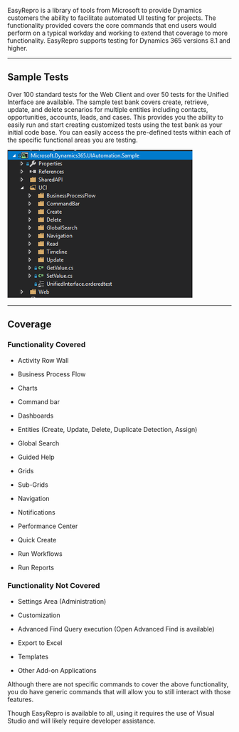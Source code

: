 EasyRepro is a library of tools from Microsoft to provide Dynamics customers the ability to facilitate automated UI testing for projects. The functionality provided covers the core commands that end users would perform on a typical workday and working to extend that coverage to more functionality. EasyRepro supports testing for Dynamics 365 versions 8.1 and higher.

---

## Sample Tests
Over 100 standard tests for the Web Client and over 50 tests for the Unified Interface are available. The sample test bank covers create, retrieve, update, and delete scenarios for multiple entities including contacts, opportunities, accounts, leads, and cases. This provides you the ability to easily run and start creating customized tests using the test bank as your initial code base. You can easily access the pre-defined tests within each of the specific functional areas you are testing.

![Screenshot of a sample test bank in Visual Source Code.](../media/T1_EasyReproUser_interface_testing_image1.png)

--- 

## Coverage

### Functionality Covered

- Activity Row Wall

- Business Process Flow

- Charts

- Command bar

- Dashboards

- Entities (Create, Update, Delete, Duplicate Detection, Assign)

- Global Search

- Guided Help

- Grids

- Sub-Grids

- Navigation

- Notifications

- Performance Center

- Quick Create

- Run Workflows

- Run Reports

### Functionality Not Covered

- Settings Area (Administration)

- Customization

- Advanced Find Query execution (Open Advanced Find is available)

- Export to Excel

- Templates

- Other Add-on Applications

Although there are not specific commands to cover the above functionality, you do have generic commands that will allow you to still interact with those features.

Though EasyRepro is available to all, using it requires the use of Visual Studio and will likely require developer assistance. 
